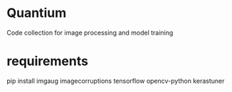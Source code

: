 # Quantium
 Code collection for image processing and model training
# requirements
pip install imgaug imagecorruptions tensorflow opencv-python kerastuner

